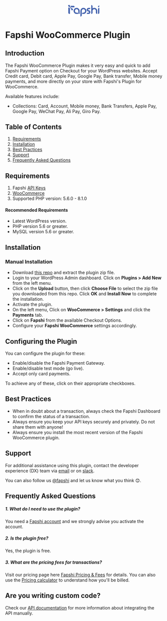 <p align="center">
<img src="fapshi-logo.png"
     alt="Markdown Monster icon"
     style="margin-top: 1rem; width: 20%; align: center" /></p>

# Fapshi WooCommerce Plugin

## Introduction

The Fapshi WooCommerce Plugin makes it very easy and quick to add Fapshi Payment option on Checkout for your WordPress websites. Accept Credit card, Debit card, Apple Pay, Google Pay, Bank transfer, Mobile money payments, and more directly on your store with Fapshi's Plugin for WooCommerce.

Available features include:

- Collections: Card, Account, Mobile money, Bank Transfers, Apple Pay, Google Pay, WeChat Pay, Ali Pay, Giro Pay.

## Table of Contents

1. [Requirements](#requirements)
2. [Installation](#installation)
3. [Best Practices](#best-practices)
4. [Support](#support)
5. [Frequently Asked Questions](#frequently-asked-questions)

## Requirements

1. Fapshi [API Keys](https://documentation.fapshi.com/dev-tools.html/#api-credentials)
2. [WooCommerce](https://woocommerce.com/)
3. Supported PHP version: 5.6.0 - 8.1.0

#### Recommended Requirements

- Latest WordPress version.
- PHP version 5.6 or greater.
- MySQL version 5.6 or greater.

## Installation

<!-- ### Automatic Installation

- Login to your WordPress Dashboard.
- Click on "Plugins > Add New" from the left menu.
- In the search box type **Rave Woocommerce Payment Gateway**.
- Click on **Install Now** on **Rave Woocommerce Payment Gateway** to install the plugin on your site.
- Confirm the installation.
- Activate the plugin.
- Click on "WooCommerce > Settings" from the left menu and click the **"Payments"** tab.
- Click on the **Rave** link from the available Checkout Options
- Configure your **Rave Payment Gateway** settings accordingly. -->

### Manual Installation

- Download [this repo](https://github.com/Fapshi/Plugins) and extract the plugin zip file.
- Login to your WordPress Admin dashboard. Click on **Plugins > Add New** from the left menu.
- Click on the **Upload** button, then click **Choose File** to select the zip file you downloaded from this repo. Click **OK** and **Install Now** to complete the installation.
- Activate the plugin.
- On the left menu, Click on **WooCommerce > Settings** and click the **Payments** tab.
- Click on **Fapshi** from the available Checkout Options.
- Configure your **Fapshi WooCommerce** settings accordingly.

## Configuring the Plugin

You can configure the plugin for these:

- Enable/disable the Fapshi Payment Gateway.
- Enable/disable test mode (go live).
- Accept only card payments.

To achieve any of these, click on their appropriate checkboxes.

## Best Practices

- When in doubt about a transaction, always check the Fapshi Dashboard to confirm the status of a transaction.
- Always ensure you keep your API keys securely and privately. Do not share them with anyone!
- Always ensure you install the most recent version of the Fapshi WooCommerce plugin.

## Support

For additional assistance using this plugin, contact the developer experience (DX) team via [email](mailto:developers@fapshi.com) or on [slack](https://fapshicommunity.slack.com).

You can also follow us [@fapshi](https://twitter.com/fapshi) and let us know what you think 😊.

## Frequently Asked Questions

##### 1. What do I need to use the plugin?

You need a [Fapshi account](https://dashboard.fapshi.com/register) and we strongly advise you activate the account.

##### 2. Is the plugin free?

Yes, the plugin is free.

##### 3. What are the pricing fees for transactions?

Visit our pricing page here [Fapshi Pricing & Fees](https://fapshi.com/pricing) for details. You can also use the [Pricing calculator](https://fapshi.com/pricing/#pricingCalculator) to understand how you'll be billed.

## Are you writing custom code?

Check our [API documentation](https://documentation.fapshi.com/dev-tools.html) for more information about integrating the API manually.

